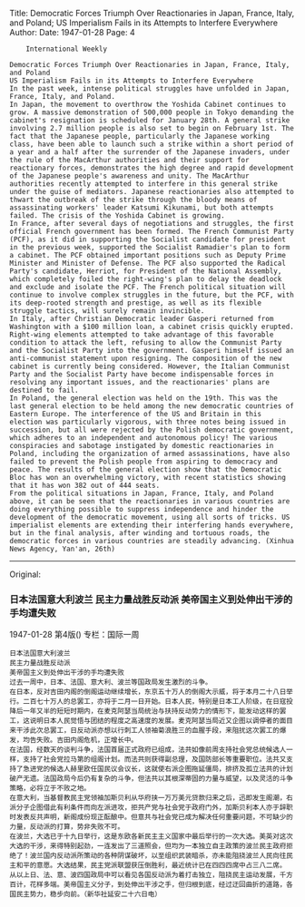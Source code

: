 Title: Democratic Forces Triumph Over Reactionaries in Japan, France, Italy, and Poland; US Imperialism Fails in its Attempts to Interfere Everywhere
Author:
Date: 1947-01-28
Page: 4

        International Weekly

    Democratic Forces Triumph Over Reactionaries in Japan, France, Italy, and Poland
    US Imperialism Fails in its Attempts to Interfere Everywhere
    In the past week, intense political struggles have unfolded in Japan, France, Italy, and Poland.
    In Japan, the movement to overthrow the Yoshida Cabinet continues to grow. A massive demonstration of 500,000 people in Tokyo demanding the cabinet's resignation is scheduled for January 28th. A general strike involving 2.7 million people is also set to begin on February 1st. The fact that the Japanese people, particularly the Japanese working class, have been able to launch such a strike within a short period of a year and a half after the surrender of the Japanese invaders, under the rule of the MacArthur authorities and their support for reactionary forces, demonstrates the high degree and rapid development of the Japanese people's awareness and unity. The MacArthur authorities recently attempted to interfere in this general strike under the guise of mediators. Japanese reactionaries also attempted to thwart the outbreak of the strike through the bloody means of assassinating workers' leader Katsumi Kikunami, but both attempts failed. The crisis of the Yoshida Cabinet is growing.
    In France, after several days of negotiations and struggles, the first official French government has been formed. The French Communist Party (PCF), as it did in supporting the Socialist candidate for president in the previous week, supported the Socialist Ramadier's plan to form a cabinet. The PCF obtained important positions such as Deputy Prime Minister and Minister of Defense. The PCF also supported the Radical Party's candidate, Herriot, for President of the National Assembly, which completely foiled the right-wing's plan to delay the deadlock and exclude and isolate the PCF. The French political situation will continue to involve complex struggles in the future, but the PCF, with its deep-rooted strength and prestige, as well as its flexible struggle tactics, will surely remain invincible.
    In Italy, after Christian Democratic leader Gasperi returned from Washington with a $100 million loan, a cabinet crisis quickly erupted. Right-wing elements attempted to take advantage of this favorable condition to attack the left, refusing to allow the Communist Party and the Socialist Party into the government. Gasperi himself issued an anti-communist statement upon resigning. The composition of the new cabinet is currently being considered. However, the Italian Communist Party and the Socialist Party have become indispensable forces in resolving any important issues, and the reactionaries' plans are destined to fail.
    In Poland, the general election was held on the 19th. This was the last general election to be held among the new democratic countries of Eastern Europe. The interference of the US and Britain in this election was particularly vigorous, with three notes being issued in succession, but all were rejected by the Polish democratic government, which adheres to an independent and autonomous policy! The various conspiracies and sabotage instigated by domestic reactionaries in Poland, including the organization of armed assassinations, have also failed to prevent the Polish people from aspiring to democracy and peace. The results of the general election show that the Democratic Bloc has won an overwhelming victory, with recent statistics showing that it has won 382 out of 444 seats.
    From the political situations in Japan, France, Italy, and Poland above, it can be seen that the reactionaries in various countries are doing everything possible to suppress independence and hinder the development of the democratic movement, using all sorts of tricks. US imperialist elements are extending their interfering hands everywhere, but in the final analysis, after winding and tortuous roads, the democratic forces in various countries are steadily advancing. (Xinhua News Agency, Yan'an, 26th)



<hr /> 

Original: 


### 日本法国意大利波兰  民主力量战胜反动派  美帝国主义到处伸出干涉的手均遭失败

1947-01-28
第4版()
专栏：国际一周

    日本法国意大利波兰
    民主力量战胜反动派
    美帝国主义到处伸出干涉的手均遭失败
    过去一周中，日本、法国、意大利、波兰等国政局发生激烈的斗争。
    在日本，反对吉田内阁的倒阁运动继续增长，东京五十万人的倒阁大示威，将于本月二十八日举行。二百七十万人的总罢工，亦将于二月一日开始。日本人民，特别是日本工人阶级，在日寇投降后一年又半的短短时期内，在麦克阿瑟当局统治与扶持反动势力的情形下，能发动这样的罢工，这说明日本人民觉悟与团结的程度之高速度的发展。麦克阿瑟当局近又企图以调停者的面目来干涉此次总罢工，日反动派亦想以行刺工人领袖菊浪胜三的血腥手段，来阻扰这次罢工的爆发，均告失败。吉田内阁危机，正增长中。
    在法国，经数天的谈判斗争，法国首届正式政府已组成，法共如像前周支持社会党总统候选人一样，支持了社会党拉马第的组阁计划。而法共则获得副总理，及国防部长等重要职位。法共又支持了急进党的候选人赫里欧任国民议会议长，这就使右派企图拖延僵局，排挤及孤立法共的计划破产无遗。法国政局今后仍有复杂的斗争，但法共以其根深蒂固的力量与威望，以及灵活的斗争策略，必将立于不败之地。
    在意大利，当基督教民主党领袖加斯贝利从华府挟一万万美元贷款归来之后，迅即发生阁潮，右派分子企图借此有利条件而向左派进攻，拒共产党与社会党于政府门外，加斯贝利本人亦于辞职时发表反共声明，新阁成份现正酝酿中。但意共与社会党已成为解决任何重要问题，不可缺少的力量，反动派的打算，势非失败不可。
    在波兰，大选已于十九日举行，这是东欧各新民主主义国家中最后举行的一次大选。美英对这次大选的干涉，来得特别起劲，一连发出了三道照会，但均为一本独立自主政策的波兰民主政府拒绝了！波兰国内反动派所策动的各种阴谋破坏，以至组织武装暗杀，亦未能阻挠波兰人民向往民主和平的意愿。大选结果，民主党派联盟获压倒胜利，最近统计已在四四四席中占三八二席。
    从以上日、法、意、波四国政局中可以看见各国反动派为着打击独立，阻挠民主运动发展，千方百计，花样多端。美帝国主义分子，到处伸出干涉之手，但归根到底，经过迂回曲折的道路，各国民主势力，稳步向前。（新华社延安二十六日电）
